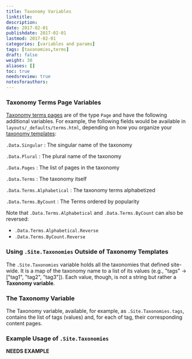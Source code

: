 ```yaml
---
title: Taxonomy Variables
linktitle:
description:
date: 2017-02-01
publishdate: 2017-02-01
lastmod: 2017-02-01
categories: [variables and params]
tags: [taxonomies,terms]
draft: false
weight: 30
aliases: []
toc: true
needsreview: true
notesforauthors:
---
```


### Taxonomy Terms Page Variables

[Taxonomy terms pages][taxonomytemplates] are of the type `Page` and have the following additional variables. For example, the following fields would be available in `layouts/_defaults/terms.html`, depending on how you organize your [taxonomy templates][taxonomytemplates]:

`.Data.Singular`
: The singular name of the taxonomy

`.Data.Plural`
: The plural name of the taxonomy

`.Data.Pages`
: The list of pages in the taxonomy

`.Data.Terms`
: The taxonomy itself

`.Data.Terms.Alphabetical`
: The taxonomy terms alphabetized

`.Data.Terms.ByCount`
: The Terms ordered by popularity

Note that `.Data.Terms.Alphabetical` and `.Data.Terms.ByCount` can also be reversed:

* `.Data.Terms.Alphabetical.Reverse`
* `.Data.Terms.ByCount.Reverse`

### Using `.Site.Taxonomies` Outside of Taxonomy Templates

The `.Site.Taxonomies` variable holds all the taxonomies that defined site-wide. It is a map of the taxonomy name to a list of its values (e.g., "tags" -> ["tag1", "tag2", "tag3"]). Each value, though, is not a string but rather a **Taxonomy variable**.

### The Taxonomy Variable

The Taxonomy variable, available, for example, as `.Site.Taxonomies.tags`, contains the list of tags (values) and, for each of tag, their corresponding content pages.

### Example Usage of `.Site.Taxonomies`

**NEEDS EXAMPLE**

[taxonomytemplates]: /templates/taxonomy-templates/